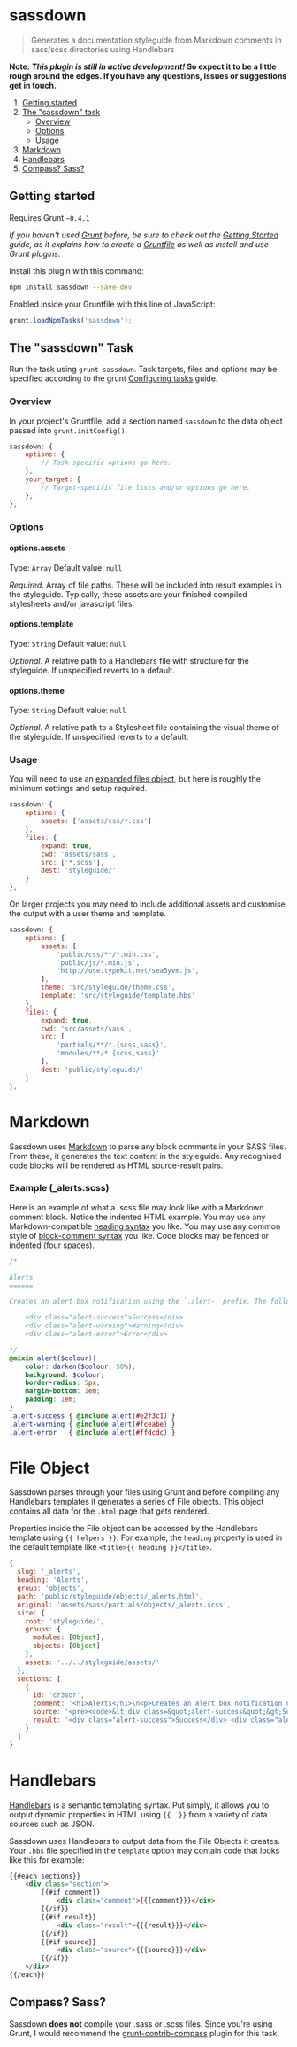 # sassdown

> Generates a documentation styleguide from Markdown comments in sass/scss directories using Handlebars

**Note: *This plugin is still in active development!* So expect it to be a little rough around the edges. If you have any questions, issues or suggestions get in touch.**

1. [Getting started](#getting-started)
2. [The "sassdown" task](#the-sassdown-task)
    - [Overview](#overview)
    - [Options](#options)
    - [Usage](#usage)
3. [Markdown](#markdown)
4. [Handlebars](#handlebars)
5. [Compass? Sass?](#compass-sass)

## Getting started
Requires Grunt `~0.4.1`

_If you haven't used [Grunt](http://gruntjs.com/) before, be sure to check out the [Getting Started](http://gruntjs.com/getting-started) guide, as it explains how to create a [Gruntfile](http://gruntjs.com/sample-gruntfile) as well as install and use Grunt plugins._

Install this plugin with this command:

```bash
npm install sassdown --save-dev
```

Enabled inside your Gruntfile with this line of JavaScript:

```js
grunt.loadNpmTasks('sassdown');
```

## The "sassdown" Task

Run the task using `grunt sassdown`. Task targets, files and options may be specified according to the grunt [Configuring tasks](http://gruntjs.com/configuring-tasks) guide.

### Overview
In your project's Gruntfile, add a section named `sassdown` to the data object passed into `grunt.initConfig()`.

```js
sassdown: {
    options: {
        // Task-specific options go here.
    },
    your_target: {
        // Target-specific file lists and/or options go here.
    },
},
```

### Options

#### options.assets
Type: `Array`
Default value: `null`

*Required*. Array of file paths. These will be included into result examples in the styleguide. Typically, these assets are your finished compiled stylesheets and/or javascript files.

#### options.template
Type: `String`
Default value: `null`

*Optional*. A relative path to a Handlebars file with structure for the styleguide. If unspecified reverts to a default.

#### options.theme
Type: `String`
Default value: `null`

*Optional*. A relative path to a Stylesheet file containing the visual theme of the styleguide. If unspecified reverts to a default.

### Usage

You will need to use an [expanded files object](http://gruntjs.com/configuring-tasks#building-the-files-object-dynamically), but here is roughly the minimum settings and setup required.
```js
sassdown: {
    options: {
        assets: ['assets/css/*.css']
    },
    files: {
        expand: true,
        cwd: 'assets/sass',
        src: ['*.scss'],
        dest: 'styleguide/'
    }
},
```

On larger projects you may need to include additional assets and customise the output with a user theme and template.
```js
sassdown: {
    options: {
        assets: [
            'public/css/**/*.min.css',
            'public/js/*.min.js',
            'http://use.typekit.net/sea5yvm.js',
        ],
        theme: 'src/styleguide/theme.css',
        template: 'src/styleguide/template.hbs'
    },
    files: {
        expand: true,
        cwd: 'src/assets/sass',
        src: [
            'partials/**/*.{scss,sass}',
            'modules/**/*.{scss,sass}'
        ],
        dest: 'public/styleguide/'
    }
},
```

# Markdown

Sassdown uses [Markdown](https://github.com/evilstreak/markdown-js) to parse any block comments in your SASS files. From these, it generates the text content in the styleguide. Any recognised code blocks will be rendered as HTML source-result pairs.

### Example (_alerts.scss)

Here is an example of what a .scss file may look like with a Markdown comment block. Notice the indented HTML example. You may use any Markdown-compatible [heading syntax](https://github.com/nopr/sassdown/issues/7) you like. You may use any common style of [block-comment syntax](https://github.com/nopr/sassdown/issues/12#issuecomment-28219982) you like. Code blocks may be fenced or indented (four spaces).

```scss
/*

Alerts
======

Creates an alert box notification using the `.alert-` prefix. The following options are available:

    <div class="alert-success">Success</div> 
    <div class="alert-warning">Warning</div> 
    <div class="alert-error">Error</div>

*/
@mixin alert($colour){
    color: darken($colour, 50%);
    background: $colour;
    border-radius: 5px;
    margin-bottom: 1em;
    padding: 1em;
}
.alert-success { @include alert(#e2f3c1) }
.alert-warning { @include alert(#fceabe) }
.alert-error   { @include alert(#ffdcdc) }
```

# File Object

Sassdown parses through your files using Grunt and before compiling any Handlebars templates it generates a series of File objects. This object contains all data for the `.html` page that gets rendered.

Properties inside the File object can be accessed by the Handlebars template using `{{ helpers }}`. For example, the `heading` property is used in the default template like `<title>{{ heading }}</title>`.

```js
{
  slug: '_alerts',
  heading: 'Alerts',
  group: 'objects',
  path: 'public/styleguide/objects/_alerts.html',
  original: 'assets/sass/partials/objects/_alerts.scss',
  site: {
    root: 'styleguide/',
    groups: {
      modules: [Object],
      objects: [Object]
    },
    assets: '../../styleguide/assets/'
  },
  sections: [
    {
      id: 'cr3sor',
      comment: '<h1>Alerts</h1>\n<p>Creates an alert box notification using the <code>.alert-</code> prefix. The following options are available:</p>',
      source: '<pre><code>&lt;div class=&quot;alert-success&quot;&gt;Success&lt;/div&gt;\n&lt;div class=&quot;alert-warning&quot;&gt;Warning&lt;/div&gt;\n&lt;div class=&quot;alert-error&quot;&gt;Error&lt;/div&gt;</code></pre>',
      result: '<div class="alert-success">Success</div> <div class="alert-warning">Warning</div> <div class="alert-error">Error</div>'
    }
  ]
}
```

# Handlebars

[Handlebars](http://handlebarsjs.com/) is a semantic templating syntax. Put simply, it allows you to output dynamic properties in HTML using `{{  }}` from a variety of data sources such as JSON.

Sassdown uses Handlebars to output data from the File Objects it creates. Your `.hbs` file specified in the `template` option may contain code that looks like this for example:

```html
{{#each sections}}
    <div class="section">
        {{#if comment}}
            <div class="comment">{{{comment}}}</div>
        {{/if}}
        {{#if result}}
            <div class="result">{{{result}}}</div>
        {{/if}}
        {{#if source}}
            <div class="source">{{{source}}}</div>
        {{/if}}
    </div>
{{/each}}
```

## Compass? Sass?
Sassdown **does not** compile your .sass or .scss files. Since you're using Grunt, I would recommend the [grunt-contrib-compass](https://github.com/gruntjs/grunt-contrib-compass) plugin for this task.
